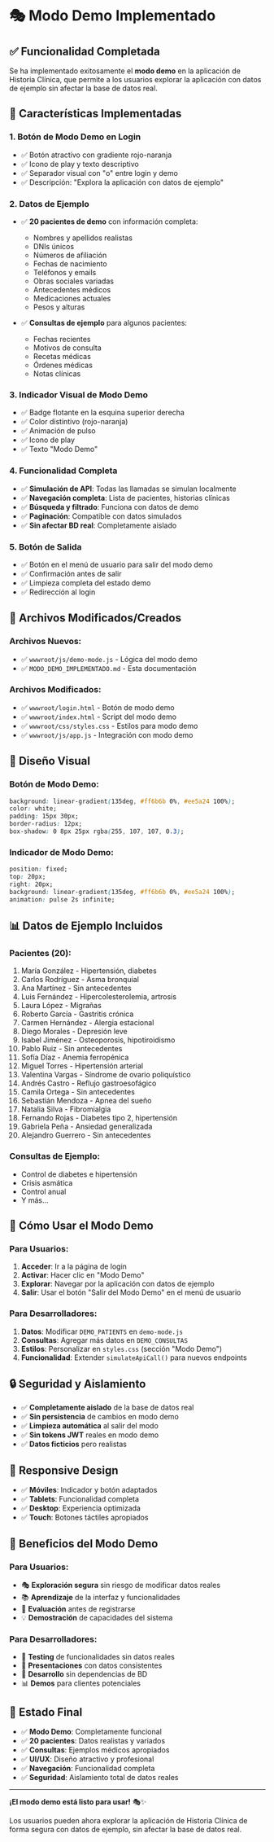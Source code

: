 # 🎭 Modo Demo Implementado

## ✅ **Funcionalidad Completada**

Se ha implementado exitosamente el **modo demo** en la aplicación de Historia Clínica, que permite a los usuarios explorar la aplicación con datos de ejemplo sin afectar la base de datos real.

## 🎯 **Características Implementadas**

### **1. Botón de Modo Demo en Login**
- ✅ Botón atractivo con gradiente rojo-naranja
- ✅ Icono de play y texto descriptivo
- ✅ Separador visual con "o" entre login y demo
- ✅ Descripción: "Explora la aplicación con datos de ejemplo"

### **2. Datos de Ejemplo**
- ✅ **20 pacientes de demo** con información completa:
  - Nombres y apellidos realistas
  - DNIs únicos
  - Números de afiliación
  - Fechas de nacimiento
  - Teléfonos y emails
  - Obras sociales variadas
  - Antecedentes médicos
  - Medicaciones actuales
  - Pesos y alturas

- ✅ **Consultas de ejemplo** para algunos pacientes:
  - Fechas recientes
  - Motivos de consulta
  - Recetas médicas
  - Órdenes médicas
  - Notas clínicas

### **3. Indicador Visual de Modo Demo**
- ✅ Badge flotante en la esquina superior derecha
- ✅ Color distintivo (rojo-naranja)
- ✅ Animación de pulso
- ✅ Icono de play
- ✅ Texto "Modo Demo"

### **4. Funcionalidad Completa**
- ✅ **Simulación de API**: Todas las llamadas se simulan localmente
- ✅ **Navegación completa**: Lista de pacientes, historias clínicas
- ✅ **Búsqueda y filtrado**: Funciona con datos de demo
- ✅ **Paginación**: Compatible con datos simulados
- ✅ **Sin afectar BD real**: Completamente aislado

### **5. Botón de Salida**
- ✅ Botón en el menú de usuario para salir del modo demo
- ✅ Confirmación antes de salir
- ✅ Limpieza completa del estado demo
- ✅ Redirección al login

## 🔧 **Archivos Modificados/Creados**

### **Archivos Nuevos:**
- ✅ `wwwroot/js/demo-mode.js` - Lógica del modo demo
- ✅ `MODO_DEMO_IMPLEMENTADO.md` - Esta documentación

### **Archivos Modificados:**
- ✅ `wwwroot/login.html` - Botón de modo demo
- ✅ `wwwroot/index.html` - Script del modo demo
- ✅ `wwwroot/css/styles.css` - Estilos para modo demo
- ✅ `wwwroot/js/app.js` - Integración con modo demo

## 🎨 **Diseño Visual**

### **Botón de Modo Demo:**
```css
background: linear-gradient(135deg, #ff6b6b 0%, #ee5a24 100%);
color: white;
padding: 15px 30px;
border-radius: 12px;
box-shadow: 0 8px 25px rgba(255, 107, 107, 0.3);
```

### **Indicador de Modo Demo:**
```css
position: fixed;
top: 20px;
right: 20px;
background: linear-gradient(135deg, #ff6b6b 0%, #ee5a24 100%);
animation: pulse 2s infinite;
```

## 📊 **Datos de Ejemplo Incluidos**

### **Pacientes (20):**
1. María González - Hipertensión, diabetes
2. Carlos Rodríguez - Asma bronquial
3. Ana Martínez - Sin antecedentes
4. Luis Fernández - Hipercolesterolemia, artrosis
5. Laura López - Migrañas
6. Roberto García - Gastritis crónica
7. Carmen Hernández - Alergia estacional
8. Diego Morales - Depresión leve
9. Isabel Jiménez - Osteoporosis, hipotiroidismo
10. Pablo Ruiz - Sin antecedentes
11. Sofía Díaz - Anemia ferropénica
12. Miguel Torres - Hipertensión arterial
13. Valentina Vargas - Síndrome de ovario poliquístico
14. Andrés Castro - Reflujo gastroesofágico
15. Camila Ortega - Sin antecedentes
16. Sebastián Mendoza - Apnea del sueño
17. Natalia Silva - Fibromialgia
18. Fernando Rojas - Diabetes tipo 2, hipertensión
19. Gabriela Peña - Ansiedad generalizada
20. Alejandro Guerrero - Sin antecedentes

### **Consultas de Ejemplo:**
- Control de diabetes e hipertensión
- Crisis asmática
- Control anual
- Y más...

## 🚀 **Cómo Usar el Modo Demo**

### **Para Usuarios:**
1. **Acceder**: Ir a la página de login
2. **Activar**: Hacer clic en "Modo Demo"
3. **Explorar**: Navegar por la aplicación con datos de ejemplo
4. **Salir**: Usar el botón "Salir del Modo Demo" en el menú de usuario

### **Para Desarrolladores:**
1. **Datos**: Modificar `DEMO_PATIENTS` en `demo-mode.js`
2. **Consultas**: Agregar más datos en `DEMO_CONSULTAS`
3. **Estilos**: Personalizar en `styles.css` (sección "Modo Demo")
4. **Funcionalidad**: Extender `simulateApiCall()` para nuevos endpoints

## 🔒 **Seguridad y Aislamiento**

- ✅ **Completamente aislado** de la base de datos real
- ✅ **Sin persistencia** de cambios en modo demo
- ✅ **Limpieza automática** al salir del modo
- ✅ **Sin tokens JWT** reales en modo demo
- ✅ **Datos ficticios** pero realistas

## 📱 **Responsive Design**

- ✅ **Móviles**: Indicador y botón adaptados
- ✅ **Tablets**: Funcionalidad completa
- ✅ **Desktop**: Experiencia optimizada
- ✅ **Touch**: Botones táctiles apropiados

## 🎯 **Beneficios del Modo Demo**

### **Para Usuarios:**
- 🎭 **Exploración segura** sin riesgo de modificar datos reales
- 📚 **Aprendizaje** de la interfaz y funcionalidades
- 🚀 **Evaluación** antes de registrarse
- 💡 **Demostración** de capacidades del sistema

### **Para Desarrolladores:**
- 🧪 **Testing** de funcionalidades sin datos reales
- 🎨 **Presentaciones** con datos consistentes
- 🔧 **Desarrollo** sin dependencias de BD
- 📊 **Demos** para clientes potenciales

## 🎉 **Estado Final**

- ✅ **Modo Demo**: Completamente funcional
- ✅ **20 pacientes**: Datos realistas y variados
- ✅ **Consultas**: Ejemplos médicos apropiados
- ✅ **UI/UX**: Diseño atractivo y profesional
- ✅ **Navegación**: Funcionalidad completa
- ✅ **Seguridad**: Aislamiento total de datos reales

---

**¡El modo demo está listo para usar!** 🎭✨

Los usuarios pueden ahora explorar la aplicación de Historia Clínica de forma segura con datos de ejemplo, sin afectar la base de datos real.
